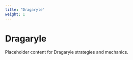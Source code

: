 ```yaml
---
title: "Dragaryle"
weight: 1
---
```


# Dragaryle

Placeholder content for Dragaryle strategies and mechanics.
